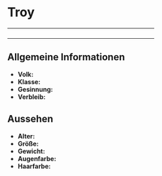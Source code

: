 # Troy

<table>
<tr><td>
<p>
</p>

</td><td width="300">
<!-- Edit here -->
<img src="troy.png" alt="" />
</td></tr>
</table>

## Allgemeine Informationen

- **Volk:**
- **Klasse:**
- **Gesinnung:**
- **Verbleib:**

## Aussehen

- **Alter:**
- **Größe:**
- **Gewicht:**
- **Augenfarbe:**
- **Haarfarbe:**

<!--
## Beziehungen

<list columns="3">
<li>
</li>
</list>

## Notizen

- **Ziele:** 
- **Geheimnisse:** 
-->